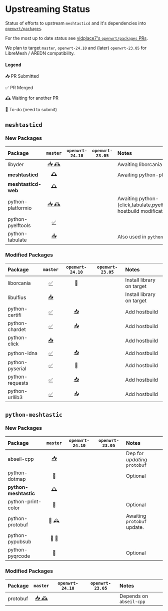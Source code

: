 # Upstreaming Status

Status of efforts to upstream `meshtasticd` and it's dependencies into [`openwrt/packages`](https://github.com/openwrt/packages).

For the most up to date status see [vidplace7's `openwrt/packages` PRs](https://github.com/openwrt/packages/pulls?q=author%3Avidplace7).

We plan to target `master`, `openwrt-24.10` and (later) `openwrt-23.05` for LibreMesh / AREDN compatibility.

#### Legend
📥 PR Submitted

✅ PR Merged

🕰️ Waiting for another PR

📑 To-do (need to submit)


## `meshtasticd`

### New Packages
| Package             | `master`        | `openwrt-24.10` | `openwrt-23.05` | Notes
| :------------------ | :-------------: | :-------------: | :-------------: | :----
| libyder             | [📥 🕰️][#25503] |                 |                 | Awaiting liborcania modification
| **meshtasticd**     | 🕰️              |                 |                 | Awaiting python-platformio
| **meshtasticd-web** | 🕰️              |                 |                 |
| python-platformio   | [📥 🕰️][#25528] |                 |                 | Awaiting python-[click,tabulate,~~pyelftools~~,~~pyserial~~,~~requests~~] hostbuild modifications
| python-pyelftools   | [✅][#25502]    |                 |                 |
| python-tabulate     | [📥][#25501]    |                 |                 | Also used in `python-meshtastic`

[#25503]: https://github.com/openwrt/packages/pull/25503
[#25528]: https://github.com/openwrt/packages/pull/25528
[#25502]: https://github.com/openwrt/packages/pull/25502
[#25501]: https://github.com/openwrt/packages/pull/25501

### Modified Packages
| Package         | `master`        | `openwrt-24.10` | `openwrt-23.05` | Notes
| :-------------- | :-------------: | :-------------: | :-------------: | :----
| liborcania      | [✅][#25526]    | 📑              |                 | Install library on target
| libulfius       | [📥][#25527]    |                 |                 | Install library on target
| python-certifi  | [✅][#25497]    | [📥][#25542]    |                 | Add hostbuild
| python-chardet  | [✅][#25496]    | [📥][#25542]    |                 | Add hostbuild
| python-click    | [📥][#25492]    |                 |                 | Add hostbuild
| python-idna     | [✅][#25498]    | [📥][#25542]    |                 | Add hostbuild
| python-pyserial | [✅][#25494]    | 📑              |                 | Add hostbuild
| python-requests | [✅][#25499]    | [📥][#25542]    |                 | Add hostbuild
| python-urllib3  | [✅][#25495]    | [📥][#25542]    |                 | Add hostbuild

[#25526]: https://github.com/openwrt/packages/pull/25526
[#25527]: https://github.com/openwrt/packages/pull/25527
[#25497]: https://github.com/openwrt/packages/pull/25497
[#25496]: https://github.com/openwrt/packages/pull/25496
[#25492]: https://github.com/openwrt/packages/pull/25492
[#25498]: https://github.com/openwrt/packages/pull/25498
[#25494]: https://github.com/openwrt/packages/pull/25494
[#25499]: https://github.com/openwrt/packages/pull/25499
[#25495]: https://github.com/openwrt/packages/pull/25495

[#25542]: https://github.com/openwrt/packages/pull/25542


## `python-meshtastic`

### New Packages
| Package               | `master`     | `openwrt-24.10` | `openwrt-23.05` | Notes
| :-------------------- | :----------: | :-------------: | :-------------: | :----
| abseil-cpp            | [📥][#25565] |                 |                 | Dep for *updating* `protobuf`
| python-dotmap         | 📑           |                 |                 | Optional
| **python-meshtastic** | 🕰️           |
| python-print-color    | 📑           |                 |                 | Optional
| python-protobuf       | 📑 🕰️        |                 |                 | Awaiting `protobuf` update.
| python-pypubsub       | 📑 🏃        |
| python-pyqrcode       | 📑           |                 |                 | Optional

[#25565]: https://github.com/openwrt/packages/pull/25565

### Modified Packages
| Package  | `master`        | `openwrt-24.10` | `openwrt-23.05` | Notes
| :------- | :-------------: | :-------------: | :-------------: | :----
| protobuf | [📥 🕰️][#25566] |                 |                 | Depends on `abseil-cpp`

[#25566]: https://github.com/openwrt/packages/pull/25566
